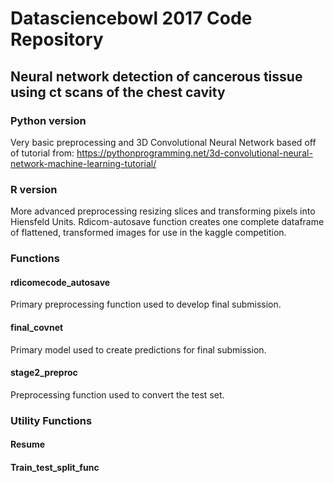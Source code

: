
# Datasciencebowl 2017 Code Repository
## Neural network detection of cancerous tissue using ct scans of the chest cavity

### Python version

Very basic preprocessing and 3D Convolutional Neural Network based off of tutorial from: https://pythonprogramming.net/3d-convolutional-neural-network-machine-learning-tutorial/

### R version

More advanced preprocessing resizing slices and transforming pixels into Hiensfeld Units.  Rdicom-autosave function creates one complete dataframe of flattened, transformed images for use in the kaggle competition.

### Functions

#### rdicomecode_autosave

Primary preprocessing function used to develop final submission.

#### final_covnet

Primary model used to create predictions for final submission.

#### stage2_preproc

Preprocessing function used to convert the test set.

### Utility Functions

#### Resume

#### Train_test_split_func
